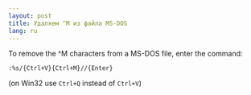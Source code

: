 ```yaml
---
layout: post
title: Удаляем ^M из файла MS-DOS 
lang: ru
---
```


To remove the ^M characters from a MS-DOS file, enter the command:

`:%s/{Ctrl+V}{Ctrl+M}//{Enter}`

(on Win32 use `Ctrl+Q` instead of `Ctrl+V`)
